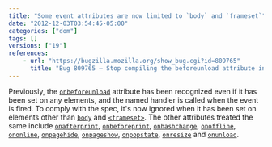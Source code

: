 ```yaml
---
title: "Some event attributes are now limited to `body` and `frameset`"
date: "2012-12-03T03:54:45-05:00"
categories: ["dom"]
tags: []
versions: ["19"]
references:
    - url: "https://bugzilla.mozilla.org/show_bug.cgi?id=809765"
      title: "Bug 809765 – Stop compiling the beforeunload attribute into an event handler on elements other than <body> and <frameset>"
---
```

Previously, the [`onbeforeunload`](https://developer.mozilla.org/docs/Web/API/window.onbeforeunload) attribute has been recognized even if it has been set on any elements, and the named handler is called when the event is fired. To comply with the spec, it's now ignored when it has been set on elements other than [`body`](https://developer.mozilla.org/docs/Web/HTML/Element/body) and [`<frameset>`](https://developer.mozilla.org/docs/Web/HTML/Element/frameset). The other attributes treated the same include [`onafterprint`](https://developer.mozilla.org/docs/Web/API/window.onafterprint), [`onbeforeprint`](https://developer.mozilla.org/docs/Web/API/window.onbeforeprint), [`onhashchange`](https://developer.mozilla.org/docs/Web/API/window.onhashchange), [`onoffline`](https://developer.mozilla.org/docs/Web/API/window.onoffline), [`ononline`](https://developer.mozilla.org/docs/Web/API/window.ononline), [`onpagehide`](https://developer.mozilla.org/docs/Web/API/window.onpagehide), [`onpageshow`](https://developer.mozilla.org/docs/Web/API/window.onpageshow), [`onpopstate`](https://developer.mozilla.org/docs/Web/API/window.onpopstate), [`onresize`](https://developer.mozilla.org/docs/Web/API/window.onresize) and [`onunload`](https://developer.mozilla.org/docs/Web/API/window.onunload).
